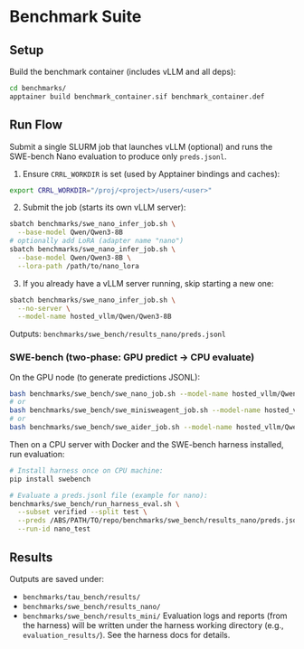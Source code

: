 # Benchmark Suite

## Setup

Build the benchmark container (includes vLLM and all deps):

```bash
cd benchmarks/
apptainer build benchmark_container.sif benchmark_container.def
```

## Run Flow

Submit a single SLURM job that launches vLLM (optional) and runs the SWE-bench Nano evaluation to produce only `preds.jsonl`.

1) Ensure `CRRL_WORKDIR` is set (used by Apptainer bindings and caches):
```bash
export CRRL_WORKDIR="/proj/<project>/users/<user>"
```

2) Submit the job (starts its own vLLM server):
```bash
sbatch benchmarks/swe_nano_infer_job.sh \
  --base-model Qwen/Qwen3-8B
# optionally add LoRA (adapter name "nano")
sbatch benchmarks/swe_nano_infer_job.sh \
  --base-model Qwen/Qwen3-8B \
  --lora-path /path/to/nano_lora
```

3) If you already have a vLLM server running, skip starting a new one:
```bash
sbatch benchmarks/swe_nano_infer_job.sh \
  --no-server \
  --model-name hosted_vllm/Qwen/Qwen3-8B
```

Outputs: `benchmarks/swe_bench/results_nano/preds.jsonl`

### SWE-bench (two-phase: GPU predict -> CPU evaluate)

On the GPU node (to generate predictions JSONL):
```bash
bash benchmarks/swe_bench/swe_nano_job.sh --model-name hosted_vllm/Qwen/Qwen3-8B
# or
bash benchmarks/swe_bench/swe_minisweagent_job.sh --model-name hosted_vllm/Qwen/Qwen3-8B
# or
bash benchmarks/swe_bench/swe_aider_job.sh --model-name hosted_vllm/Qwen/Qwen3-8B
```

Then on a CPU server with Docker and the SWE-bench harness installed, run evaluation:
```bash
# Install harness once on CPU machine:
pip install swebench

# Evaluate a preds.jsonl file (example for nano):
benchmarks/swe_bench/run_harness_eval.sh \
  --subset verified --split test \
  --preds /ABS/PATH/TO/repo/benchmarks/swe_bench/results_nano/preds.jsonl \
  --run-id nano_test
```

## Results

Outputs are saved under:
- `benchmarks/tau_bench/results/`
- `benchmarks/swe_bench/results_nano/`
- `benchmarks/swe_bench/results_mini/`
Evaluation logs and reports (from the harness) will be written under the harness working directory (e.g., `evaluation_results/`). See the harness docs for details.